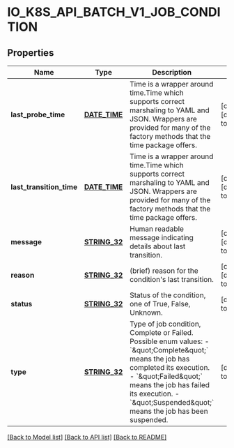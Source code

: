# IO_K8S_API_BATCH_V1_JOB_CONDITION

## Properties
Name | Type | Description | Notes
------------ | ------------- | ------------- | -------------
**last_probe_time** | [**DATE_TIME**](DATE_TIME.md) | Time is a wrapper around time.Time which supports correct marshaling to YAML and JSON.  Wrappers are provided for many of the factory methods that the time package offers. | [optional] [default to null]
**last_transition_time** | [**DATE_TIME**](DATE_TIME.md) | Time is a wrapper around time.Time which supports correct marshaling to YAML and JSON.  Wrappers are provided for many of the factory methods that the time package offers. | [optional] [default to null]
**message** | [**STRING_32**](STRING_32.md) | Human readable message indicating details about last transition. | [optional] [default to null]
**reason** | [**STRING_32**](STRING_32.md) | (brief) reason for the condition&#39;s last transition. | [optional] [default to null]
**status** | [**STRING_32**](STRING_32.md) | Status of the condition, one of True, False, Unknown. | [default to null]
**type** | [**STRING_32**](STRING_32.md) | Type of job condition, Complete or Failed.  Possible enum values:  - &#x60;\&quot;Complete\&quot;&#x60; means the job has completed its execution.  - &#x60;\&quot;Failed\&quot;&#x60; means the job has failed its execution.  - &#x60;\&quot;Suspended\&quot;&#x60; means the job has been suspended. | [default to null]

[[Back to Model list]](../README.md#documentation-for-models) [[Back to API list]](../README.md#documentation-for-api-endpoints) [[Back to README]](../README.md)


